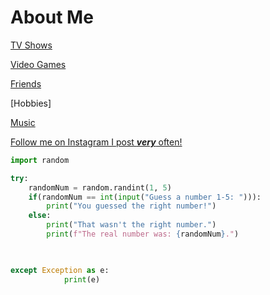# About Me





[TV Shows](https://github.com/jckcob/README.md/blob/main/TV%20Shows)

[Video Games](https://github.com/jckcob/README.md/blob/main/video)

[Friends](https://github.com/jckcob/README.md/blob/main/friends)

[Hobbies]

[Music](https://github.com/jckcob/README.md/blob/main/Music)



[Follow me on Instagram I post ***very*** often!](https://www.instagram.com/jacobnt03/)


```Python
import random

try:
    randomNum = random.randint(1, 5)
    if(randomNum == int(input("Guess a number 1-5: "))):
        print("You guessed the right number!")
    else:
        print("That wasn't the right number.")
        print(f"The real number was: {randomNum}.")

    

except Exception as e:
            print(e)
```
